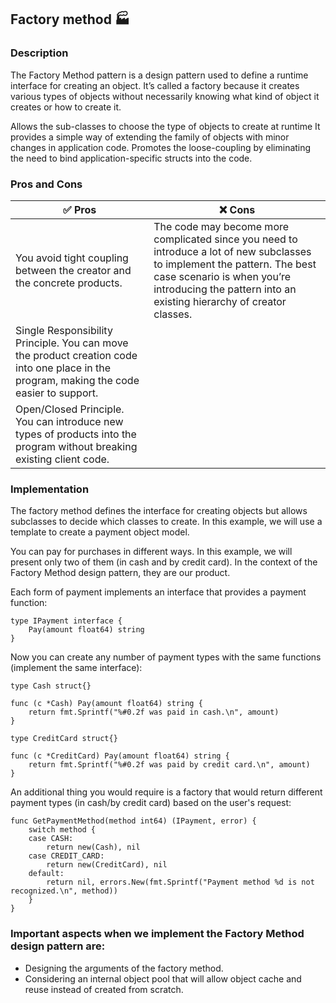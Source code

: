 ## Factory method :factory:

### Description

The Factory Method pattern is a design pattern used to define a runtime interface for creating an object. It’s called a
factory because it creates various types of objects without necessarily knowing what kind of object it creates or how to
create it.

Allows the sub-classes to choose the type of objects to create at runtime It provides a simple way of extending the
family of objects with minor changes in application code. Promotes the loose-coupling by eliminating the need to bind
application-specific structs into the code.

### Pros and Cons

| :white_check_mark: Pros                                                 | :x: Cons                                                                                                                                                                                                                        |
| ----------------------------------------------------------------------- | ------------------------------------------------------------------------------------------------------------------------------------------------------------------------------------------------------------------------------- |
| You avoid tight coupling between the creator and the concrete products. | The code may become more complicated since you need to introduce a lot of new subclasses to implement the pattern. The best case scenario is when you’re introducing the pattern into an existing hierarchy of creator classes. |
| Single Responsibility Principle. You can move the product creation code into one place in the program, making the code easier to support.
| Open/Closed Principle. You can introduce new types of products into the program without breaking existing client code.

### Implementation

The factory method defines the interface for creating objects but allows subclasses to decide which classes to create.
In this example, we will use a template to create a payment object model.

You can pay for purchases in different ways. In this example, we will present only two of them (in cash and by credit
card). In the context of the Factory Method design pattern, they are our product.

Each form of payment implements an interface that provides a payment function:

```
type IPayment interface {
    Pay(amount float64) string
}
```

Now you can create any number of payment types with the same functions (implement the same interface):

```
type Cash struct{}

func (c *Cash) Pay(amount float64) string {
    return fmt.Sprintf("%#0.2f was paid in cash.\n", amount)
}
```

```
type CreditCard struct{}

func (c *CreditCard) Pay(amount float64) string {
    return fmt.Sprintf("%#0.2f was paid by credit card.\n", amount)
}
```

An additional thing you would require is a factory that would return different payment types (in cash/by credit card)
based on the user's request:

```
func GetPaymentMethod(method int64) (IPayment, error) {
	switch method {
	case CASH:
		return new(Cash), nil
	case CREDIT_CARD:
		return new(CreditCard), nil
	default:
		return nil, errors.New(fmt.Sprintf("Payment method %d is not recognized.\n", method))
	}
}
```

### Important aspects when we implement the Factory Method design pattern are:

* Designing the arguments of the factory method.
* Considering an internal object pool that will allow object cache and reuse instead of created from scratch.